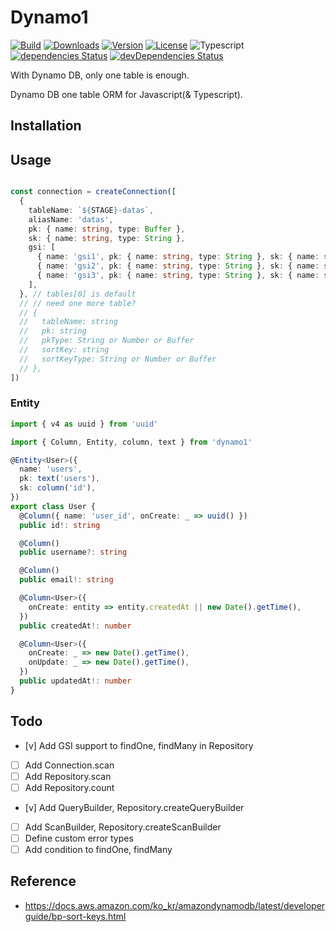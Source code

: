 # Dynamo1

<p>
  <a href="https://github.com/wan2land/dynamo1/actions?query=workflow%3A%22Node.js+CI%22"><img alt="Build" src="https://img.shields.io/github/workflow/status/wan2land/dynamo1/Node.js%20CI?logo=github&style=flat-square" /></a>
  <a href="https://npmcharts.com/compare/dynamo1?minimal=true"><img alt="Downloads" src="https://img.shields.io/npm/dt/dynamo1.svg?style=flat-square" /></a>
  <a href="https://www.npmjs.com/package/dynamo1"><img alt="Version" src="https://img.shields.io/npm/v/dynamo1.svg?style=flat-square" /></a>
  <a href="https://www.npmjs.com/package/dynamo1"><img alt="License" src="https://img.shields.io/npm/l/dynamo1.svg?style=flat-square" /></a>
  <img alt="Typescript" src="https://img.shields.io/badge/language-Typescript-007acc.svg?style=flat-square" />
  <br />
  <a href="https://david-dm.org/wan2land/dynamo1"><img alt="dependencies Status" src="https://img.shields.io/david/wan2land/dynamo1.svg?style=flat-square" /></a>
  <a href="https://david-dm.org/wan2land/dynamo1?type=dev"><img alt="devDependencies Status" src="https://img.shields.io/david/dev/wan2land/dynamo1.svg?style=flat-square" /></a>
</p>

With Dynamo DB, only one table is enough.

Dynamo DB one table ORM for Javascript(& Typescript).


## Installation

## Usage

```typescript

const connection = createConnection([
  {
    tableName: `${STAGE}-datas`,
    aliasName: 'datas',
    pk: { name: string, type: Buffer },
    sk: { name: string, type: String },
    gsi: [
      { name: 'gsi1', pk: { name: string, type: String }, sk: { name: string, type: String } },
      { name: 'gsi2', pk: { name: string, type: String }, sk: { name: string, type: String } },
      { name: 'gsi3', pk: { name: string, type: String }, sk: { name: string, type: String } },
    ],
  }, // tables[0] is default
  // // need one more table?
  // {
  //   tableName: string
  //   pk: string
  //   pkType: String or Number or Buffer
  //   sortKey: string
  //   sortKeyType: String or Number or Buffer
  // },
])

```

### Entity


```typescript
import { v4 as uuid } from 'uuid'

import { Column, Entity, column, text } from 'dynamo1'

@Entity<User>({
  name: 'users',
  pk: text('users'),
  sk: column('id'),
})
export class User {
  @Column({ name: 'user_id', onCreate: _ => uuid() })
  public id!: string

  @Column()
  public username?: string

  @Column()
  public email!: string

  @Column<User>({
    onCreate: entity => entity.createdAt || new Date().getTime(),
  })
  public createdAt!: number

  @Column<User>({
    onCreate: _ => new Date().getTime(),
    onUpdate: _ => new Date().getTime(),
  })
  public updatedAt!: number
}
```

## Todo

- [v] Add GSI support to findOne, findMany in Repository
- [ ] Add Connection.scan
- [ ] Add Repository.scan
- [ ] Add Repository.count
- [v] Add QueryBuilder, Repository.createQueryBuilder
- [ ] Add ScanBuilder, Repository.createScanBuilder
- [ ] Define custom error types
- [ ] Add condition to findOne, findMany

## Reference

- https://docs.aws.amazon.com/ko_kr/amazondynamodb/latest/developerguide/bp-sort-keys.html
